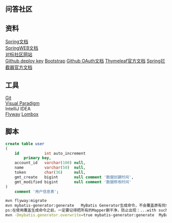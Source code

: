 ## 问答社区 <br/>
## 资料 <br/>
[Spring文档](https://spring.io/guides) <br/>
[SpringWEB文档](https://spring.io/guides/gs.serving-wed-content/) <br/>
[对标社区网站](https://elasticsearch.cn/explore) <br/>
[Github deploy key](https://developer.github.com/v3/guides/managing-deploy-keys/#deploy-keys)
[Bootstrap](https://v3.bootcss.com/getting-started/)
[Github OAuth文档](https://developer.github.com/apps/building-github-apps/creating-a-github-app/)
[Thymeleaf官方文档](https://www.thymeleaf.org/doc/tutorials/3.0/usingthymeleaf.html#setting-attrubute-value)
[Spring拦截器官方文档](https://docs.spring.io/spring/docs/5.0.3.RELEASE/spring-framework-reference/web.html#mvc-handlermapping-interceptor)
## 工具 <br/>
[Git](https://git-scm.com/download) <br/>
[Visual Paradigm](https://www.visual-paradigm.com)<br/>
IntelliJ IDEA <br/>
[Flyway](https://flywaydb.org/getstarted/firststeps/maven)
[Lombox](https:www.projectlombox.org)
## 脚本
```sql
create table user
(
    id           int auto_increment
        primary key,
    account_id   varchar(100) null,
    name         varchar(50)  null,
    token        char(36)     null,
    gmt_create   bigint       null comment '数据创建时间',
    gmt_modified bigint       null comment '数据修改时间'
)
    comment '用户信息表';
```
```bash
mvn flyway:migrate
mvn mybatis-generator:generate   MyBatis Generator生成命令，不会覆盖原有同名文件
ps:在使用覆盖生成命令之前，一定要记得把所有的Mapper删干净，防止出现：...with such name already exists  错误导致服务器启动失败
mvn -Dmybatis.generator.overwrite=true mybatis-generator:generate  MyBatis Generator生成命令，覆盖原有同名文件，
```